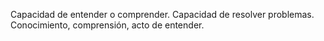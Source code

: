 Capacidad de entender o comprender.
Capacidad de resolver problemas.
Conocimiento, comprensión, acto de entender.